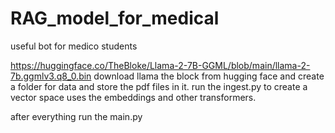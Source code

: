 # RAG_model_for_medical
useful bot for medico students

https://huggingface.co/TheBloke/Llama-2-7B-GGML/blob/main/llama-2-7b.ggmlv3.q8_0.bin
download llama the block from hugging face and
create a folder for data and store the pdf files in it. 
run the ingest.py to create  a vector space uses the embeddings and other transformers.

after everything run the main.py 
